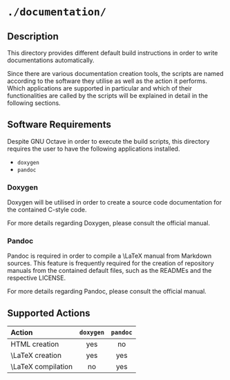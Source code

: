 <!------------------------------------------------------------------------------
--
-- Copyright (C) 2022 Kevin Matthes
--
-- This program is free software; you can redistribute it and/or modify
-- it under the terms of the GNU General Public License as published by
-- the Free Software Foundation; either version 2 of the License, or
-- (at your option) any later version.
--
-- This program is distributed in the hope that it will be useful,
-- but WITHOUT ANY WARRANTY; without even the implied warranty of
-- MERCHANTABILITY or FITNESS FOR A PARTICULAR PURPOSE.  See the
-- GNU General Public License for more details.
--
-- You should have received a copy of the GNU General Public License along
-- with this program; if not, write to the Free Software Foundation, Inc.,
-- 51 Franklin Street, Fifth Floor, Boston, MA 02110-1301 USA.
--
----
--
--  FILE
--      README.md
--
--  BRIEF
--      Important information regarding this project.
--
--  AUTHOR
--      Kevin Matthes
--
--  COPYRIGHT
--      (C) 2022 Kevin Matthes.
--      This file is licensed GPL 2 as of June 1991.
--
--  DATE
--      2022
--
--  NOTE
--      See `LICENSE' for full license.
--
------------------------------------------------------------------------------->

# `./documentation/`

## Description

This directory provides different default build instructions in order to write
documentations automatically.

Since there are various documentation creation tools, the scripts are named
according to the software they utilise as well as the action it performs.  Which
applications are supported in particular and which of their functionalities are
called by the scripts will be explained in detail in the following sections.

## Software Requirements

Despite GNU Octave in order to execute the build scripts, this directory
requires the user to have the following applications installed.

* `doxygen`
* `pandoc`

### Doxygen

Doxygen will be utilised in order to create a source code documentation for the
contained C-style code.

For more details regarding Doxygen, please consult the official manual.

### Pandoc

Pandoc is required in order to compile a \LaTeX manual from Markdown sources.
This feature is frequently required for the creation of repository manuals from
the contained default files, such as the READMEs and the respective LICENSE.

For more details regarding Pandoc, please consult the official manual.

## Supported Actions

| Action                | `doxygen` | `pandoc`  |
|:----------------------|:---------:|:---------:|
| HTML creation         | yes       | no        |
| \LaTeX creation       | yes       | yes       |
| \LaTeX compilation    | no        | yes       |

<!----------------------------------------------------------------------------->
